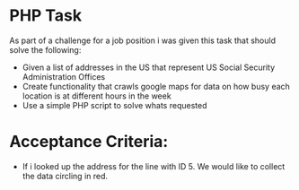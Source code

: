 # PHP Task
As part of a challenge for a job position i was given this task that should solve the following:

* Given a list of addresses in the US that represent US Social Security Administration Offices
* Create functionality that crawls google maps for data on how busy each location is at different hours in the week
* Use a simple PHP script to solve whats requested 

# Acceptance Criteria:
* If i looked up the address for the line with ID 5. We would like to collect the data circling in red.

